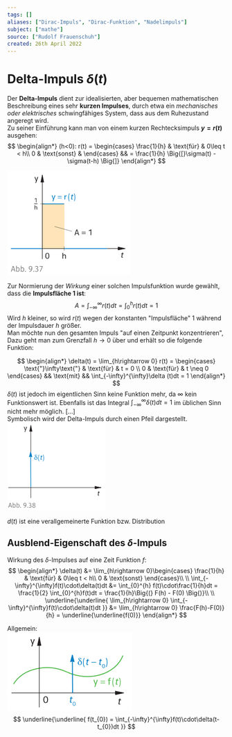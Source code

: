 ```yaml
---
tags: []
aliases: ["Dirac-Impuls", "Dirac-Funktion", "Nadelimpuls"]
subject: ["mathe"]
source: ["Rudolf Frauenschuh"]
created: 26th April 2022
---
```


# Delta-Impuls $\delta(t)$ 

Der **Delta-Impuls** dient zur idealisierten, aber bequemen mathematischen Beschreibung eines sehr **kurzen Impulses**, durch etwa ein *mechanisches oder elektrisches* schwingfähiges System, dass aus dem Ruhezustand angeregt wird.  
Zu seiner Einführung kann man von einem kurzen Rechtecksimpuls **$y=r(t)$** ausgehen:
$$
\begin{align*}
	(h<0): r(t) = \begin{cases}
		\frac{1}{h} & \text{für} & 0\leq t < h\\
		0 & \text{sonst} & 
	\end{cases} && = \frac{1}{h} \Big{[}\sigma(t) - \sigma(t-h) \Big{]}
\end{align*}
$$

![pseudo_d_impuls](../assets/pseudo_d_impuls.png)

Zur Normierung der *Wirkung* einer solchen Impulsfunktion wurde gewählt, dass die **Impulsfläche 1 ist**:
$$
A = \int_{-\infty}^{\infty}r(t)dt=\int_{0}^{h}r(t)dt = 1 
$$
Wird $h$ kleiner, so wird $r(t)$ wegen der konstanten "Impulsfläche" 1 während der Impulsdauer $h$ größer.  
Man möchte nun den gesamten Impuls "auf einen Zeitpunkt konzentrieren", Dazu geht man zum Grenzfall $h\rightarrow 0$ über und erhält so die folgende Funktion:

$$
\begin{align*}
	\delta(t) = \lim_{h\rightarrow 0} r(t) = \begin{cases}
	\text{"}\infty\text{"} & \text{für} & t = 0 \\
	0 & \text{für} & t \neq 0
	\end{cases} && \text{mit} && \int_{-\infty}^{\infty}\delta (t)dt = 1
\end{align*}
$$
$\delta(t)$ ist jedoch im eigentlichen Sinn keine Funktion mehr, da $\infty$ kein Funktionswert ist. Ebenfalls ist das Integral $\int_{-\infty}^{\infty}\delta (t)dt = 1$ im üblichen Sinn nicht mehr möglich. […]  
Symbolisch wird der Delta-Impuls durch einen Pfeil dargestellt.  
![d_impuls](../assets/d_impuls.png)

$d(t)$ ist eine verallgemeinerte Funktion bzw. Distribution

## Ausblend-Eigenschaft des $\delta$-Impuls

Wirkung des $\delta$-Impulses auf eine Zeit Funktion $f$:
$$
\begin{align*}
	\delta(t) &= \lim_{h\rightarrow 0}\begin{cases}
		\frac{1}{h} & \text{für} & 0\leq t < h\\
		0 & \text{sonst}
	\end{cases}\\
\\
	\int_{-\infty}^{\infty}f(t)\cdot\delta(t)dt &= \int_{0}^{h} f(t)\cdot\frac{1}{h}dt = \frac{1}{2} \int_{0}^{h}f(t)dt = \frac{1}{h}\Big{(} F(h) - F(0) \Big{)}\\
\\
	\underline{\underline{
		\lim_{h\rightarrow 0} \int_{-\infty}^{\infty}f(t)\cdot\delta(t)dt
	}}
	&= \lim_{h\rightarrow 0} \frac{F(h)-F(0)}{h} = \underline{\underline{f(0)}}
\end{align*}
$$

Allgemein:  
![delta_impuls](../assets/delta_impuls.png)
$$
\underline{\underline{
	f(t_{0}) = \int_{-\infty}^{\infty}f(t)\cdot\delta(t-t_{0})dt
}}
$$
